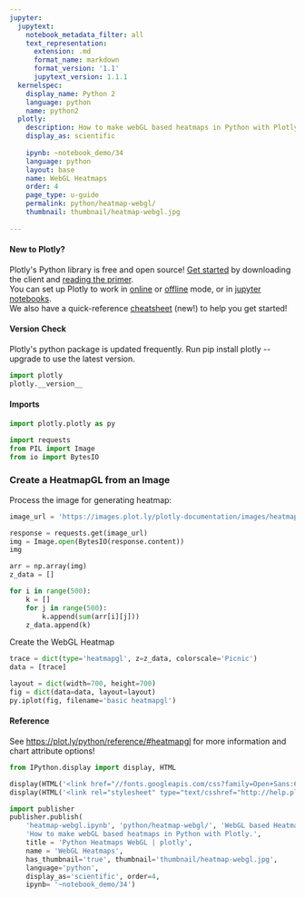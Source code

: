 ```yaml
---
jupyter:
  jupytext:
    notebook_metadata_filter: all
    text_representation:
      extension: .md
      format_name: markdown
      format_version: '1.1'
      jupytext_version: 1.1.1
  kernelspec:
    display_name: Python 2
    language: python
    name: python2
  plotly:
    description: How to make webGL based heatmaps in Python with Plotly.
    display_as: scientific
    
    ipynb: ~notebook_demo/34
    language: python
    layout: base
    name: WebGL Heatmaps
    order: 4
    page_type: u-guide
    permalink: python/heatmap-webgl/
    thumbnail: thumbnail/heatmap-webgl.jpg
    
---
```


#### New to Plotly?
Plotly's Python library is free and open source! [Get started](https://plot.ly/python/getting-started/) by downloading the client and [reading the primer](https://plot.ly/python/getting-started/).
<br>You can set up Plotly to work in [online](https://plot.ly/python/getting-started/#initialization-for-online-plotting) or [offline](https://plot.ly/python/getting-started/#initialization-for-offline-plotting) mode, or in [jupyter notebooks](https://plot.ly/python/getting-started/#start-plotting-online).
<br>We also have a quick-reference [cheatsheet](https://images.plot.ly/plotly-documentation/images/python_cheat_sheet.pdf) (new!) to help you get started!
#### Version Check
Plotly's python package is updated frequently. Run pip install plotly --upgrade to use the latest version.

```python
import plotly
plotly.__version__
```

#### Imports

```python
import plotly.plotly as py

import requests
from PIL import Image
from io import BytesIO
```

### Create a HeatmapGL from an Image
Process the image for generating heatmap:

```python
image_url = 'https://images.plot.ly/plotly-documentation/images/heatmap-galaxy.jpg'

response = requests.get(image_url)
img = Image.open(BytesIO(response.content))
img
```

```python
arr = np.array(img)
z_data = []

for i in range(500):
    k = []
    for j in range(500):
        k.append(sum(arr[i][j]))
    z_data.append(k)
```

Create the WebGL Heatmap

```python
trace = dict(type='heatmapgl', z=z_data, colorscale='Picnic')
data = [trace]

layout = dict(width=700, height=700)
fig = dict(data=data, layout=layout)
py.iplot(fig, filename='basic heatmapgl')
```

#### Reference
See https://plot.ly/python/reference/#heatmapgl for more information and chart attribute options!


```python
from IPython.display import display, HTML

display(HTML('<link href="//fonts.googleapis.com/css?family=Open+Sans:600,400,300,200|Inconsolata|Ubuntu+Mono:400,700rel="stylesheet" type="text/css" />'))
display(HTML('<link rel="stylesheet" type="text/csshref="http://help.plot.ly/documentation/all_static/css/ipython-notebook-custom.css">'))

import publisher
publisher.publish(
    'heatmap-webgl.ipynb', 'python/heatmap-webgl/', 'WebGL based Heatmaps | plotly',
    'How to make webGL based heatmaps in Python with Plotly.',
    title = 'Python Heatmaps WebGL | plotly',
    name = 'WebGL Heatmaps',
    has_thumbnail='true', thumbnail='thumbnail/heatmap-webgl.jpg',
    language='python',
    display_as='scientific', order=4,
    ipynb= '~notebook_demo/34')
```

```python

```

